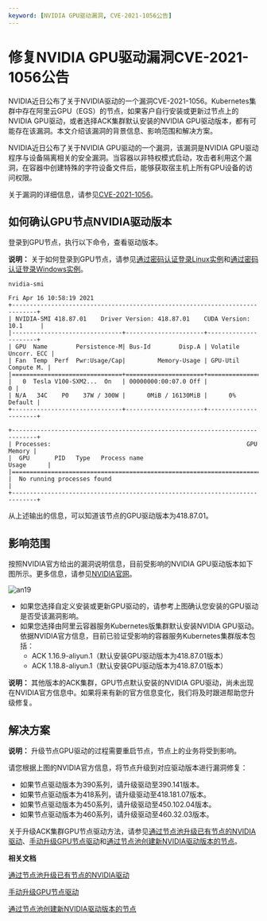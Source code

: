 ```yaml
---
keyword: [NVIDIA GPU驱动漏洞, CVE-2021-1056公告]
---
```


# 修复NVIDIA GPU驱动漏洞CVE-2021-1056公告

NVIDIA近日公布了关于NVIDIA驱动的一个漏洞CVE-2021-1056。Kubernetes集群中存在阿里云GPU（EGS）的节点，如果客户自行安装或更新过节点上的NVIDIA GPU驱动，或者选择ACK集群默认安装的NVIDIA GPU驱动版本，都有可能存在该漏洞。本文介绍该漏洞的背景信息、影响范围和解决方案。

NVIDIA近日公布了关于NVIDIA GPU驱动的一个漏洞，该漏洞是NVIDIA GPU驱动程序与设备隔离相关的安全漏洞。当容器以非特权模式启动，攻击者利用这个漏洞，在容器中创建特殊的字符设备文件后，能够获取宿主机上所有GPU设备的访问权限。

关于漏洞的详细信息，请参见[CVE-2021-1056](https://nvidia.custhelp.com/app/answers/detail/a_id/5142)。

## 如何确认GPU节点NVIDIA驱动版本

登录到GPU节点，执行以下命令，查看驱动版本。

**说明：** 关于如何登录到GPU节点，请参见[通过密码认证登录Linux实例](/cn.zh-CN/实例/连接实例/使用VNC连接实例/通过密码认证登录Linux实例.md)和[通过密码认证登录Windows实例](/cn.zh-CN/实例/连接实例/使用VNC连接实例/通过密码认证登录Windows实例.md)。

```
nvidia-smi

Fri Apr 16 10:58:19 2021
+-----------------------------------------------------------------------------+
| NVIDIA-SMI 418.87.01    Driver Version: 418.87.01    CUDA Version: 10.1     |
|-------------------------------+----------------------+----------------------+
| GPU  Name        Persistence-M| Bus-Id        Disp.A | Volatile Uncorr. ECC |
| Fan  Temp  Perf  Pwr:Usage/Cap|         Memory-Usage | GPU-Util  Compute M. |
|===============================+======================+======================|
|   0  Tesla V100-SXM2...  On   | 00000000:00:07.0 Off |                    0 |
| N/A   34C    P0    37W / 300W |      0MiB / 16130MiB |      0%      Default |
+-------------------------------+----------------------+----------------------+

+-----------------------------------------------------------------------------+
| Processes:                                                       GPU Memory |
|  GPU       PID   Type   Process name                             Usage      |
|=============================================================================|
|  No running processes found                                                 |
+-----------------------------------------------------------------------------+
```

从上述输出的信息，可以知道该节点的GPU驱动版本为418.87.01。

## 影响范围

按照NVIDIA官方给出的漏洞说明信息，目前受影响的NVIDIA GPU驱动版本如下图所示。更多信息，请参见[NVIDIA官网](https://nvidia.custhelp.com/app/answers/detail/a_id/5142)。

![an19](https://static-aliyun-doc.oss-accelerate.aliyuncs.com/assets/img/zh-CN/1834558161/p262160.png)

-   如果您选择自定义安装或更新GPU驱动的，请参考上图确认您安装的GPU驱动是否受该漏洞影响。
-   如果您选择由阿里云容器服务Kubernetes版集群默认安装NVIDIA GPU驱动。依据NVIDIA官方信息，目前已验证受影响的容器服务Kubernetes集群版本包括：
    -   ACK 1.16.9-aliyun.1（默认安装GPU驱动版本为418.87.01版本）
    -   ACK 1.18.8-aliyun.1（默认安装GPU驱动版本为418.87.01版本）

**说明：** 其他版本的ACK集群，GPU节点默认安装的NVIDIA GPU驱动，尚未出现在NVIDIA官方信息中。如果将来有新的官方信息变化，我们将及时跟进帮助您升级修复。

## 解决方案

**说明：** 升级节点GPU驱动的过程需要重启节点，节点上的业务将受到影响。

请您根据上图的NVIDIA官方信息，将节点升级到对应驱动版本进行漏洞修复：

-   如果节点驱动版本为390系列，请升级驱动至390.141版本。
-   如果节点驱动版本为418系列，请升级驱动至418.181.07版本。
-   如果节点驱动版本为450系列，请升级驱动至450.102.04版本。
-   如果节点驱动版本为460系列，请升级驱动至460.32.03版本。

关于升级ACK集群GPU节点驱动方法，请参见[通过节点池升级已有节点的NVIDIA驱动](/cn.zh-CN/Kubernetes集群用户指南/GPU/NPU/运维管理/通过节点池升级已有节点的NVIDIA驱动.md)、[手动升级GPU节点驱动](/cn.zh-CN/Kubernetes集群用户指南/GPU/NPU/运维管理/手动升级GPU节点驱动.md)和[通过节点池创建新NVIDIA驱动版本的节点](/cn.zh-CN/Kubernetes集群用户指南/GPU/NPU/运维管理/通过节点池创建新NVIDIA驱动版本的节点.md)。

**相关文档**  


[通过节点池升级已有节点的NVIDIA驱动](/cn.zh-CN/Kubernetes集群用户指南/GPU/NPU/运维管理/通过节点池升级已有节点的NVIDIA驱动.md)

[手动升级GPU节点驱动](/cn.zh-CN/Kubernetes集群用户指南/GPU/NPU/运维管理/手动升级GPU节点驱动.md)

[通过节点池创建新NVIDIA驱动版本的节点](/cn.zh-CN/Kubernetes集群用户指南/GPU/NPU/运维管理/通过节点池创建新NVIDIA驱动版本的节点.md)

